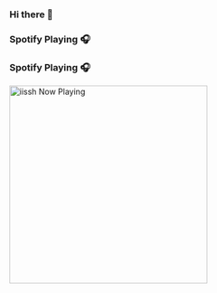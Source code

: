 ### Hi there 👋

### Spotify Playing 🎧
### Spotify Playing 🎧
[<img src="https://now-playing-spotify-three.vercel.app/api/spotify-playing" alt="iissh Now Playing" width="350" />](https://open.spotify.com/user/issm13?si=fLSWton6RRaReJYcMbcc_A)

<!--
**iissh/iissh** is a ✨ _special_ ✨ repository because its `README.md` (this file) appears on your GitHub profile.

Here are some ideas to get you started:

- 🔭 I’m currently working on ...
- 🌱 I’m currently learning ...
- 👯 I’m looking to collaborate on ...
- 🤔 I’m looking for help with ...
- 💬 Ask me about ...
- 📫 How to reach me: iissh.contact@gmail.com
- 😄 Pronouns: she/her
- ⚡ Fun fact: ...
-->
